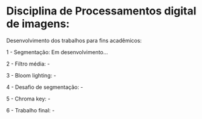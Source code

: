 # Disciplina de Processamentos digital de imagens:

Desenvolvimento dos trabalhos para fins acadêmicos:

1 - Segmentação: Em desenvolvimento...

2 - Filtro média: -

3 - Bloom lighting: -

4 - Desafio de segmentação: -

5 - Chroma key: -

6 - Trabalho final: -

